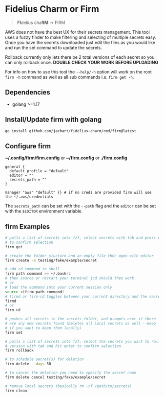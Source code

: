 # Fidelius Charm or Firm
>**FI**delius cha**RM** -> FIRM

AWS does not have the best UX for their secrets management. This tool uses a fuzzy finder to make filtering and selecting of multiple secrets easy. Once you have the secrets downloaded just edit the files as you would like and run the set command to update the secrets.

Rollback currently only lets there be 2 total versions of each secret so you can only rollback once. **DOUBLE CHECK YOUR WORK BEFORE UPLOADING**

For info on how to use this tool the `--help/-h` option will work on the root `firm -h` command as well as all sub commands i.e. `firm get -h`.

## Dependencies

- golang >=1.17

## Install/Update firm with golang

```bash
go install github.com/jacbart/fidelius-charm/cmd/firm@latest
```

## Configure firm

**~/.config/firm/firm.config** or **~/firm.config** or **./firm.config**
```
general {
  default_profile = "default"
  editor = ""
  secrets_path = ""
}

manager "aws" "default" {} # if no creds are provided firm will use the ~/.aws/credentials
```

The `secrets_path` can be set with the `--path` flag and the `editor` can be set with the `$EDITOR` environment variable.

## firm Examples

```bash
# pulls a list of secrets into fzf, select secrets with tab and press enter
# to confirm selection
firm get

# create the folder stucture and an empty file then open with editor
firm create -e testing/fake/example/secret

# add cd command to shell
firm path command >> ~/.bashrc
# then source or restart your terminal jcd should then work
# or
# load the command into your current session only
source <(firm path command)
# firmd or firm-cd toggles between your current directory and the secrets folder in your firm.config file
firmd
# or
firm-cd

# pushes all secrets in the secrets folder, and prompts user if there
# are any new secrets found (Deletes all local secrets as well --keep
# if you want to keep them locally)
firm set

# pulls a list of secrets into fzf, select the secrets you want to rollback a
# version with tab and hit enter to confirm selection
firm rollback

# to schedule secret(s) for deletion
firm delete --days 30

# to cancel the deletion you need to specify the secret name
firm delete cancel testing/fake/example/secret

# remove local secrets (basically rm -rf /path/to/secrets)
firm clean
```
